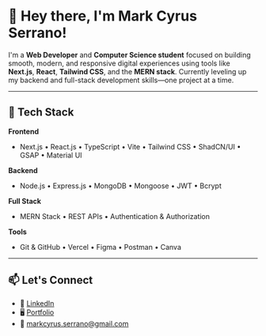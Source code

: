 # 👋 Hey there, I'm Mark Cyrus Serrano!

I'm a **Web Developer** and **Computer Science student** focused on building smooth, modern, and responsive digital experiences using tools like **Next.js**, **React**, **Tailwind CSS**, and the **MERN stack**. Currently leveling up my backend and full-stack development skills—one project at a time.

---

## 🧰 Tech Stack

**Frontend**
- Next.js • React.js • TypeScript • Vite • Tailwind CSS • ShadCN/UI • GSAP • Material UI

**Backend**
- Node.js • Express.js • MongoDB • Mongoose • JWT • Bcrypt

**Full Stack**
- MERN Stack • REST APIs • Authentication & Authorization

**Tools**
- Git & GitHub • Vercel • Figma • Postman • Canva

---

## 📫 Let's Connect

- 💼 [LinkedIn](https://www.linkedin.com/in/markcyrus-serrano)
- 🖥️ [Portfolio](https://cyr-us.vercel.app/)
- 📩 markcyrus.serrano@gmail.com
